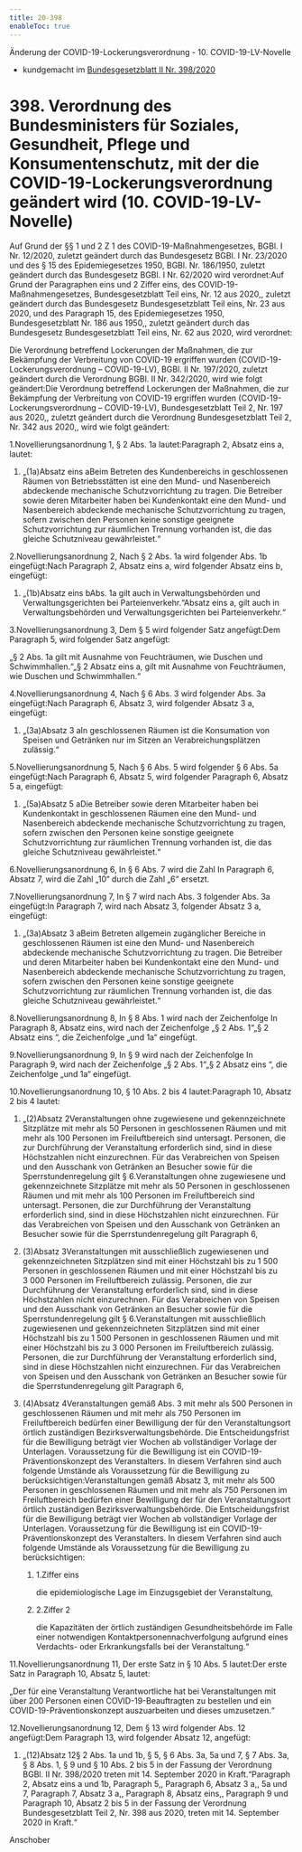 ```yaml
---
title: 20-398
enableToc: true
---
```


Änderung der COVID-19-Lockerungsverordnung - 10. COVID-19-LV-Novelle

* kundgemacht im [Bundesgesetzblatt II Nr. 398/2020](https://www.ris.bka.gv.at/eli/bgbl/II/2020/398)

398\. Verordnung des Bundesministers für Soziales, Gesundheit, Pflege und Konsumentenschutz, mit der die COVID-19-Lockerungsverordnung geändert wird (10. COVID-19-LV-Novelle)
==============================================================================================================================================================================

Auf Grund der §§ 1 und 2 Z 1 des COVID-19-Maßnahmengesetzes, BGBl. I Nr. 12/2020, zuletzt geändert durch das Bundesgesetz BGBl. I Nr. 23/2020 und des § 15 des Epidemiegesetzes 1950, BGBl. Nr. 186/1950, zuletzt geändert durch das Bundesgesetz BGBl. I Nr. 62/2020 wird verordnet:Auf Grund der Paragraphen eins und 2 Ziffer eins, des COVID-19-Maßnahmengesetzes, Bundesgesetzblatt Teil eins, Nr. 12 aus 2020,, zuletzt geändert durch das Bundesgesetz Bundesgesetzblatt Teil eins, Nr. 23 aus 2020, und des Paragraph 15, des Epidemiegesetzes 1950, Bundesgesetzblatt Nr. 186 aus 1950,, zuletzt geändert durch das Bundesgesetz Bundesgesetzblatt Teil eins, Nr. 62 aus 2020, wird verordnet:

Die Verordnung betreffend Lockerungen der Maßnahmen, die zur Bekämpfung der Verbreitung von COVID-19 ergriffen wurden (COVID-19-Lockerungsverordnung – COVID-19-LV), BGBl. II Nr. 197/2020, zuletzt geändert durch die Verordnung BGBl. II Nr. 342/2020, wird wie folgt geändert:Die Verordnung betreffend Lockerungen der Maßnahmen, die zur Bekämpfung der Verbreitung von COVID-19 ergriffen wurden (COVID-19-Lockerungsverordnung – COVID-19-LV), Bundesgesetzblatt Teil 2, Nr. 197 aus 2020,, zuletzt geändert durch die Verordnung Bundesgesetzblatt Teil 2, Nr. 342 aus 2020,, wird wie folgt geändert:

1.Novellierungsanordnung 1, § 2 Abs. 1a lautet:Paragraph 2, Absatz eins a, lautet:

1.  „(1a)Absatz eins aBeim Betreten des Kundenbereichs in geschlossenen Räumen von Betriebsstätten ist eine den Mund- und Nasenbereich abdeckende mechanische Schutzvorrichtung zu tragen. Die Betreiber sowie deren Mitarbeiter haben bei Kundenkontakt eine den Mund- und Nasenbereich abdeckende mechanische Schutzvorrichtung zu tragen, sofern zwischen den Personen keine sonstige geeignete Schutzvorrichtung zur räumlichen Trennung vorhanden ist, die das gleiche Schutzniveau gewährleistet.“
    

2.Novellierungsanordnung 2, Nach § 2 Abs. 1a wird folgender Abs. 1b eingefügt:Nach Paragraph 2, Absatz eins a, wird folgender Absatz eins b, eingefügt:

1.  „(1b)Absatz eins bAbs. 1a gilt auch in Verwaltungsbehörden und Verwaltungsgerichten bei Parteienverkehr.“Absatz eins a, gilt auch in Verwaltungsbehörden und Verwaltungsgerichten bei Parteienverkehr.“
    

3.Novellierungsanordnung 3, Dem § 5 wird folgender Satz angefügt:Dem Paragraph 5, wird folgender Satz angefügt:

„§ 2 Abs. 1a gilt mit Ausnahme von Feuchträumen, wie Duschen und Schwimmhallen.“„§ 2 Absatz eins a, gilt mit Ausnahme von Feuchträumen, wie Duschen und Schwimmhallen.“

4.Novellierungsanordnung 4, Nach § 6 Abs. 3 wird folgender Abs. 3a eingefügt:Nach Paragraph 6, Absatz 3, wird folgender Absatz 3 a, eingefügt:

1.  „(3a)Absatz 3 aIn geschlossenen Räumen ist die Konsumation von Speisen und Getränken nur im Sitzen an Verabreichungsplätzen zulässig.“
    

5.Novellierungsanordnung 5, Nach § 6 Abs. 5 wird folgender § 6 Abs. 5a eingefügt:Nach Paragraph 6, Absatz 5, wird folgender Paragraph 6, Absatz 5 a, eingefügt:

1.  „(5a)Absatz 5 aDie Betreiber sowie deren Mitarbeiter haben bei Kundenkontakt in geschlossenen Räumen eine den Mund- und Nasenbereich abdeckende mechanische Schutzvorrichtung zu tragen, sofern zwischen den Personen keine sonstige geeignete Schutzvorrichtung zur räumlichen Trennung vorhanden ist, die das gleiche Schutzniveau gewährleistet.“
    

6.Novellierungsanordnung 6, In § 6 Abs. 7 wird die Zahl In Paragraph 6, Absatz 7, wird die Zahl „10“ durch die Zahl „6“ ersetzt.

7.Novellierungsanordnung 7, In § 7 wird nach Abs. 3 folgender Abs. 3a eingefügt:In Paragraph 7, wird nach Absatz 3, folgender Absatz 3 a, eingefügt:

1.  „(3a)Absatz 3 aBeim Betreten allgemein zugänglicher Bereiche in geschlossenen Räumen ist eine den Mund- und Nasenbereich abdeckende mechanische Schutzvorrichtung zu tragen. Die Betreiber und deren Mitarbeiter haben bei Kundenkontakt eine den Mund- und Nasenbereich abdeckende mechanische Schutzvorrichtung zu tragen, sofern zwischen den Personen keine sonstige geeignete Schutzvorrichtung zur räumlichen Trennung vorhanden ist, die das gleiche Schutzniveau gewährleistet.“
    

8.Novellierungsanordnung 8, In § 8 Abs. 1 wird nach der Zeichenfolge In Paragraph 8, Absatz eins, wird nach der Zeichenfolge „§ 2 Abs. 1“„§ 2 Absatz eins “, die Zeichenfolge „und 1a“ eingefügt.

9.Novellierungsanordnung 9, In § 9 wird nach der Zeichenfolge In Paragraph 9, wird nach der Zeichenfolge „§ 2 Abs. 1“„§ 2 Absatz eins “, die Zeichenfolge „und 1a“ eingefügt.

10.Novellierungsanordnung 10, § 10 Abs. 2 bis 4 lautet:Paragraph 10, Absatz 2 bis 4 lautet:

1.  „(2)Absatz 2Veranstaltungen ohne zugewiesene und gekennzeichnete Sitzplätze mit mehr als 50 Personen in geschlossenen Räumen und mit mehr als 100 Personen im Freiluftbereich sind untersagt. Personen, die zur Durchführung der Veranstaltung erforderlich sind, sind in diese Höchstzahlen nicht einzurechnen. Für das Verabreichen von Speisen und den Ausschank von Getränken an Besucher sowie für die Sperrstundenregelung gilt § 6.Veranstaltungen ohne zugewiesene und gekennzeichnete Sitzplätze mit mehr als 50 Personen in geschlossenen Räumen und mit mehr als 100 Personen im Freiluftbereich sind untersagt. Personen, die zur Durchführung der Veranstaltung erforderlich sind, sind in diese Höchstzahlen nicht einzurechnen. Für das Verabreichen von Speisen und den Ausschank von Getränken an Besucher sowie für die Sperrstundenregelung gilt Paragraph 6,
    
2.  (3)Absatz 3Veranstaltungen mit ausschließlich zugewiesenen und gekennzeichneten Sitzplätzen sind mit einer Höchstzahl bis zu 1 500 Personen in geschlossenen Räumen und mit einer Höchstzahl bis zu 3 000 Personen im Freiluftbereich zulässig. Personen, die zur Durchführung der Veranstaltung erforderlich sind, sind in diese Höchstzahlen nicht einzurechnen. Für das Verabreichen von Speisen und den Ausschank von Getränken an Besucher sowie für die Sperrstundenregelung gilt § 6.Veranstaltungen mit ausschließlich zugewiesenen und gekennzeichneten Sitzplätzen sind mit einer Höchstzahl bis zu 1 500 Personen in geschlossenen Räumen und mit einer Höchstzahl bis zu 3 000 Personen im Freiluftbereich zulässig. Personen, die zur Durchführung der Veranstaltung erforderlich sind, sind in diese Höchstzahlen nicht einzurechnen. Für das Verabreichen von Speisen und den Ausschank von Getränken an Besucher sowie für die Sperrstundenregelung gilt Paragraph 6,
    
3.  (4)Absatz 4Veranstaltungen gemäß Abs. 3 mit mehr als 500 Personen in geschlossenen Räumen und mit mehr als 750 Personen im Freiluftbereich bedürfen einer Bewilligung der für den Veranstaltungsort örtlich zuständigen Bezirksverwaltungsbehörde. Die Entscheidungsfrist für die Bewilligung beträgt vier Wochen ab vollständiger Vorlage der Unterlagen. Voraussetzung für die Bewilligung ist ein COVID-19-Präventionskonzept des Veranstalters. In diesem Verfahren sind auch folgende Umstände als Voraussetzung für die Bewilligung zu berücksichtigen:Veranstaltungen gemäß Absatz 3, mit mehr als 500 Personen in geschlossenen Räumen und mit mehr als 750 Personen im Freiluftbereich bedürfen einer Bewilligung der für den Veranstaltungsort örtlich zuständigen Bezirksverwaltungsbehörde. Die Entscheidungsfrist für die Bewilligung beträgt vier Wochen ab vollständiger Vorlage der Unterlagen. Voraussetzung für die Bewilligung ist ein COVID-19-Präventionskonzept des Veranstalters. In diesem Verfahren sind auch folgende Umstände als Voraussetzung für die Bewilligung zu berücksichtigen:
    
    1.  1.Ziffer eins
        
        die epidemiologische Lage im Einzugsgebiet der Veranstaltung,
        
    2.  2.Ziffer 2
        
        die Kapazitäten der örtlich zuständigen Gesundheitsbehörde im Falle einer notwendigen Kontaktpersonennachverfolgung aufgrund eines Verdachts- oder Erkrankungsfalls bei der Veranstaltung.“
        
    

11.Novellierungsanordnung 11, Der erste Satz in § 10 Abs. 5 lautet:Der erste Satz in Paragraph 10, Absatz 5, lautet:

„Der für eine Veranstaltung Verantwortliche hat bei Veranstaltungen mit über 200 Personen einen COVID-19-Beauftragten zu bestellen und ein COVID-19-Präventionskonzept auszuarbeiten und dieses umzusetzen.“

12.Novellierungsanordnung 12, Dem § 13 wird folgender Abs. 12 angefügt:Dem Paragraph 13, wird folgender Absatz 12, angefügt:

1.  „(12)Absatz 12§ 2 Abs. 1a und 1b, § 5, § 6 Abs. 3a, 5a und 7, § 7 Abs. 3a, § 8 Abs. 1, § 9 und § 10 Abs. 2 bis 5 in der Fassung der Verordnung BGBl. II Nr. 398/2020 treten mit 14. September 2020 in Kraft.“Paragraph 2, Absatz eins a und 1b, Paragraph 5,, Paragraph 6, Absatz 3 a,, 5a und 7, Paragraph 7, Absatz 3 a,, Paragraph 8, Absatz eins,, Paragraph 9 und Paragraph 10, Absatz 2 bis 5 in der Fassung der Verordnung Bundesgesetzblatt Teil 2, Nr. 398 aus 2020, treten mit 14. September 2020 in Kraft.“
    

Anschober
